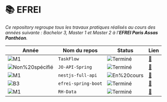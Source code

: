 # 📚 EFREI

_Ce repository regroupe tous les travaux pratiques réalisés au cours des années suivante : Bachelor 3, Master 1 et Master 2 à l'__EFREI Paris Assas Panthéon__._

| Année | Nom du repos | Status | Lien |
|-------------------|----------------|--------|------|
| ![M1](https://img.shields.io/badge/M1-8A2BE2) | `TaskFlow` | ![Terminé](https://img.shields.io/badge/Terminé-brightgreen) | [🔗](https://github.com/armanceau/TaskFlow) |
| ![Non%20spécifié](https://img.shields.io/badge/Non%20spécifié-grey) | `JO-API-Spring` | ![Terminé](https://img.shields.io/badge/Terminé-brightgreen) | [🔗](https://github.com/armanceau/JO-API-Spring) |
| ![M1](https://img.shields.io/badge/M1-8A2BE2) | `nestjs-full-api` | ![En%20cours](https://img.shields.io/badge/En%20cours-FF6600) | [🔗](https://github.com/armanceau/nestjs-full-api) |
| ![B3](https://img.shields.io/badge/B3-blue) | `efrei-spring-boot` | ![Terminé](https://img.shields.io/badge/Terminé-brightgreen) | [🔗](https://github.com/armanceau/efrei-spring-boot) |
| ![M1](https://img.shields.io/badge/M1-8A2BE2) | `RH-Data` | ![Terminé](https://img.shields.io/badge/Terminé-brightgreen) | [🔗](https://github.com/armanceau/RH-Data) |
